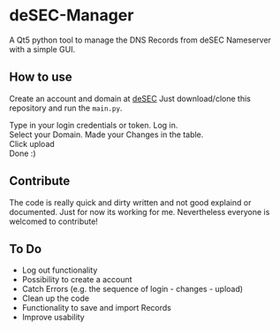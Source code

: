 # deSEC-Manager

A Qt5 python tool to manage the DNS Records from deSEC Nameserver with a simple GUI.

## How to use
Create an account and domain at [deSEC](https://desec.io/ "deSEC")
Just download/clone this repository and run the `main.py`.

Type in your login credentials or token. Log in.\
Select your Domain.
Made your Changes in the table.\
Click upload\
Done :)

## Contribute
The code is really quick and dirty written and not good explaind or documented. Just for now its working for me. Nevertheless everyone is welcomed to contribute!

## To Do
* Log out functionality
* Possibility to create a account
* Catch Errors (e.g. the sequence of login - changes - upload)
* Clean up the code
* Functionality to save and import Records
* Improve usability

